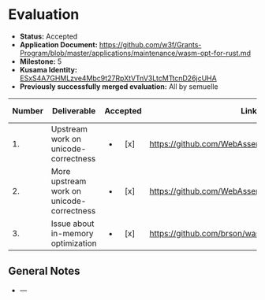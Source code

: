 # Evaluation

- **Status:** Accepted
- **Application Document:** https://github.com/w3f/Grants-Program/blob/master/applications/maintenance/wasm-opt-for-rust.md
- **Milestone:** 5
- **Kusama Identity:** [ESxS4A7GHMLzve4Mbc9t27RpXtVTnV3LtcMTtcnD26jcUHA](https://polkascan.io/pre/kusama/account/ESxS4A7GHMLzve4Mbc9t27RpXtVTnV3LtcMTtcnD26jcUHA)
- **Previously successfully merged evaluation:** All by semuelle

| Number | Deliverable                               |        Accepted        | Link                                              | Evaluation Notes |
| ------ | ----------------------------------------- | :--------------------: | ------------------------------------------------- | ---------------- |
| 1.     | Upstream work on unicode-correctness      | <ul><li>[x] </li></ul> | https://github.com/WebAssembly/binaryen/pull/5627 | —                |
| 2.     | More upstream work on unicode-correctness | <ul><li>[x] </li></ul> | https://github.com/WebAssembly/binaryen/pull/5671 | —                |
| 3.     | Issue about in-memory optimization        | <ul><li>[x] </li></ul> | https://github.com/brson/wasm-opt-rs/issues/141   | —                |

## General Notes

- —
